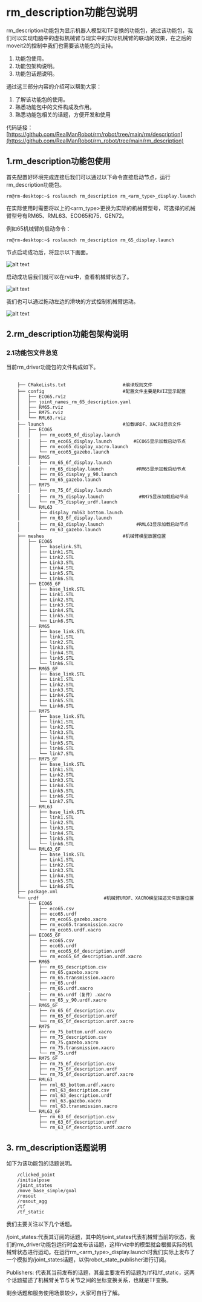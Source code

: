 # rm_description功能包说明

rm\_description功能包为显示机器人模型和TF变换的功能包，通过该功能包，我们可以实现电脑中的虚拟机械臂与现实中的实际机械臂的联动的效果，在之后的moveit2的控制中我们也需要该功能包的支持。

1. 功能包使用。
2. 功能包架构说明。
3. 功能包话题说明。

通过这三部分内容的介绍可以帮助大家：

1. 了解该功能包的使用。
2. 熟悉功能包中的文件构成及作用。
3. 熟悉功能包相关的话题，方便开发和使用

代码链接：[https://github.com/RealManRobot/rm/robot/tree/main/rm/description](https://github.com/RealManRobot/rm_robot/tree/main/rm_description)

## 1.rm_description功能包使用

首先配置好环境完成连接后我们可以通过以下命令直接启动节点，运行rm_description功能包。

```ros
rm@rm-desktop:~$ roslaunch rm_description rm_<arm_type>_display.launch
```

在实际使用时需要将以上的<arm_type>更换为实际的机械臂型号，可选择的机械臂型号有RM65、RML63、ECO65和75、GEN72。

例如65机械臂的启动命令：

```ros
rm@rm-desktop:~$ roslaunch rm_description rm_65_display.launch
```

节点启动成功后，将显示以下画面。

![alt text](image.png)

启动成功后我们就可以在rviz中，查看机械臂状态了。

![alt text](image-1.png)

我们也可以通过拖动左边的滑块的方式控制机械臂运动。

![alt text](image-2.png)

## 2.rm\_description功能包架构说明

### 2.1功能包文件总览

当前rm\_driver功能包的文件构成如下。

```ros

    ├── CMakeLists.txt                     #编译规则文件
    ├── config                             #配置文件主要是RVIZ显示配置
    │   ├── ECO65.rviz
    │   ├── joint_names_rm_65_description.yaml
    │   ├── RM65.rviz
    │   ├── RM75.rviz
    │   └── RML63.rviz
    ├── launch                             #加载URDF、XACRO显示文件
    │   ├── ECO65
    │   │   ├── rm_eco65_6f_display.launch
    │   │   ├── rm_eco65_display.launch        #ECO65显示加载启动节点
    │   │   ├── rm_eco65_display_xacro.launch
    │   │   └── rm_eco65_gazebo.launch
    │   ├── RM65
    │   │   ├── rm_65_6f_display.launch
    │   │   ├── rm_65_display.launch            #RM65显示加载启动节点
    │   │   ├── rm_65_display_y_90.launch
    │   │   └── rm_65_gazebo.launch
    │   ├── RM75
    │   │   ├── rm_75_6f_display.launch
    │   │   ├── rm_75_display.launch             #RM75显示加载启动节点
    │   │   └── rm_75_display_urdf.launch
    │   └── RML63
    │       ├── display_rml63_bottom.launch
    │       ├── rm_63_6f_display.launch
    │       ├── rm_63_display.launch            #RML63显示加载启动节点
    │       └── rm_63_gazebo.launch
    ├── meshes                             #机械臂模型放置位置
    │   ├── ECO65
    │   │   ├── baselink.STL
    │   │   ├── Link1.STL
    │   │   ├── Link2.STL
    │   │   ├── Link3.STL
    │   │   ├── Link4.STL
    │   │   ├── Link5.STL
    │   │   └── Link6.STL
    │   ├── ECO65_6F
    │   │   ├── base_link.STL
    │   │   ├── Link1.STL
    │   │   ├── Link2.STL
    │   │   ├── Link3.STL
    │   │   ├── Link4.STL
    │   │   ├── Link5.STL
    │   │   └── Link6.STL
    │   ├── RM65
    │   │   ├── base_link.STL
    │   │   ├── link1.STL
    │   │   ├── link2.STL
    │   │   ├── link3.STL
    │   │   ├── link4.STL
    │   │   ├── link5.STL
    │   │   └── link6.STL
    │   ├── RM65_6F
    │   │   ├── base_link.STL
    │   │   ├── Link1.STL
    │   │   ├── Link2.STL
    │   │   ├── Link3.STL
    │   │   ├── Link4.STL
    │   │   ├── Link5.STL
    │   │   └── Link6.STL
    │   ├── RM75
    │   │   ├── base_link.STL
    │   │   ├── link1.STL
    │   │   ├── link2.STL
    │   │   ├── link3.STL
    │   │   ├── link4.STL
    │   │   ├── link5.STL
    │   │   ├── link6.STL
    │   │   └── link7.STL
    │   ├── RM75_6F
    │   │   ├── base_link.STL
    │   │   ├── Link1.STL
    │   │   ├── Link2.STL
    │   │   ├── Link3.STL
    │   │   ├── Link4.STL
    │   │   ├── Link5.STL
    │   │   ├── Link6.STL
    │   │   └── Link7.STL
    │   ├── RML63
    │   │   ├── base_link.STL
    │   │   ├── link1.STL
    │   │   ├── link2.STL
    │   │   ├── link3.STL
    │   │   ├── link4.STL
    │   │   ├── link5.STL
    │   │   └── link6.STL
    │   └── RML63_6F
    │       ├── base_link.STL
    │       ├── Link1.STL
    │       ├── Link2.STL
    │       ├── Link3.STL
    │       ├── Link4.STL
    │       ├── Link5.STL
    │       └── Link6.STL
    ├── package.xml
    └── urdf                        #机械臂URDF、XACRO模型描述文件放置位置
        ├── ECO65
        │   ├── eco65.csv
        │   ├── eco65.urdf
        │   ├── rm_eco65.gazebo.xacro
        │   ├── rm_eco65.transmission.xacro
        │   └── rm_eco65.urdf.xacro
        ├── ECO65_6F
        │   ├── eco65.csv
        │   ├── eco65.urdf
        │   ├── rm_eco65_6f_description.urdf
        │   └── rm_eco65_6f_description.urdf.xacro
        ├── RM65
        │   ├── rm_65_description.csv
        │   ├── rm_65.gazebo.xacro
        │   ├── rm_65.transmission.xacro
        │   ├── rm_65.urdf
        │   ├── rm_65.urdf.xacro
        │   ├── rm_65.urdf（复件）.xacro
        │   └── rm_65_y_90.urdf.xacro
        ├── RM65_6F
        │   ├── rm_65_6f_description.csv
        │   ├── rm_65_6f_description.urdf
        │   └── rm_65_6f_description.urdf.xacro
        ├── RM75
        │   ├── rm_75_bottom.urdf.xacro
        │   ├── rm_75_description.csv
        │   ├── rm_75.gazebo.xacro
        │   ├── rm_75.transmission.xacro
        │   └── rm_75.urdf
        ├── RM75_6F
        │   ├── rm_75_6f_description.csv
        │   ├── rm_75_6f_description.urdf
        │   └── rm_75_6f_description.urdf.xacro
        ├── RML63
        │   ├── rml_63_bottom.urdf.xacro
        │   ├── rml_63_description.csv
        │   ├── rml_63_description.urdf
        │   ├── rml_63.gazebo.xacro
        │   └── rml_63.transmission.xacro
        └── RML63_6F
            ├── rm_63_6f_description.csv
            ├── rm_63_6f_description.urdf
            └── rm_63_6f_descriptio.urdf.xacro
```

## 3. rm_description话题说明

如下为该功能包的话题说明。

```ros
    /clicked_point
    /initialpose
    /joint_states
    /move_base_simple/goal
    /rosout
    /rosout_agg
    /tf
    /tf_static
```

我们主要关注以下几个话题。

/joint\_states:代表其订阅的话题，其中的/joint\_states代表机械臂当前的状态，我们的rm\_driver功能包运行时会发布该话题，这样rviz中的模型就会根据实际的机械臂状态进行运动。在运行rm\_<arm\_type>\_display.launch时我们实际上发布了一个模拟的/joint\_states话题，以供robot\_state\_publisher进行订阅。

Publishers: 代表其当前发布的话题，其最主要发布的话题为/tf和/tf\_static，这两个话题描述了机械臂关节与关节之间的坐标变换关系，也就是TF变换。

剩余话题和服务使用场景较少，大家可自行了解。
